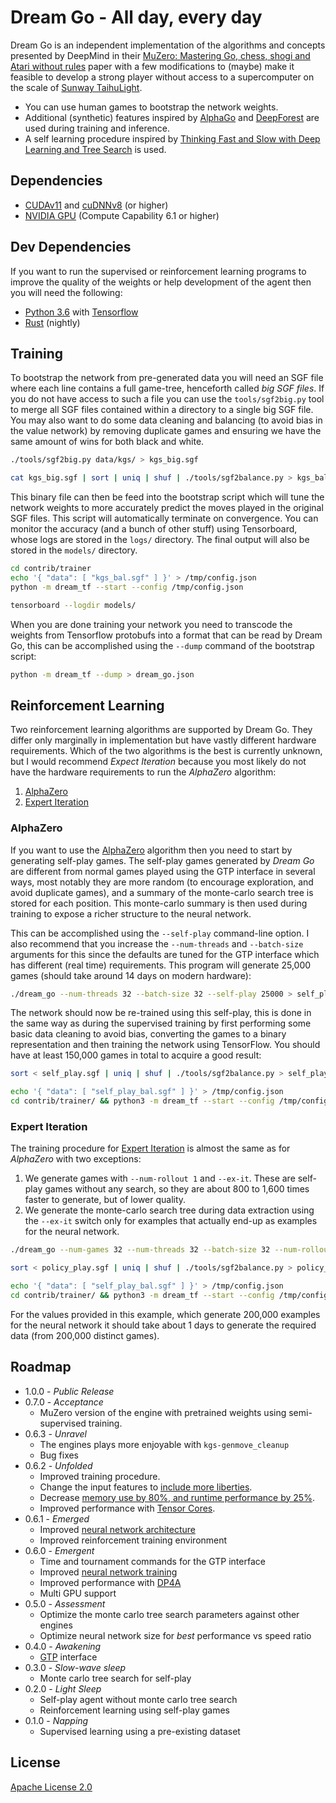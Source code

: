 # Dream Go - All day, every day

Dream Go is an independent implementation of the algorithms and concepts presented by DeepMind in their [MuZero: Mastering Go, chess, shogi and Atari without rules](https://rdcu.be/ccErB) paper with a few modifications to (maybe) make it feasible to develop a strong player without access to a supercomputer on the scale of [Sunway TaihuLight](https://en.wikipedia.org/wiki/Sunway_TaihuLight).

* You can use human games to bootstrap the network weights.
* Additional (synthetic) features inspired by [AlphaGo](https://storage.googleapis.com/deepmind-media/alphago/AlphaGoNaturePaper.pdf) and [DeepForest](https://arxiv.org/pdf/1511.06410.pdf) are used during training and inference.
* A self learning procedure inspired by [Thinking Fast and Slow with Deep Learning and Tree Search](https://arxiv.org/pdf/1705.08439.pdf) is used.

## Dependencies

* [CUDAv11](https://developer.nvidia.com/cuda-zone) and [cuDNNv8](https://developer.nvidia.com/cudnn) (or higher)
* [NVIDIA GPU](https://developer.nvidia.com/cuda-gpus) (Compute Capability 6.1 or higher)

## Dev Dependencies

If you want to run the supervised or reinforcement learning programs to improve the quality of the weights or help development of the agent then you will need the following:

* [Python 3.6](https://www.python.org/) with [Tensorflow](https://tensorflow.org/)
* [Rust](https://www.rust-lang.org) (nightly)

## Training

To bootstrap the network from pre-generated data you will need an SGF file where each line contains a full game-tree, henceforth called *big SGF files*. If you do not have access to such a file you can use the `tools/sgf2big.py` tool to merge all SGF files contained within a directory to a single big SGF file. You may also want to do some data cleaning and balancing (to avoid bias in the value network) by removing duplicate games and ensuring we have the same amount of wins for both black and white.

```bash
./tools/sgf2big.py data/kgs/ > kgs_big.sgf
```

```bash
cat kgs_big.sgf | sort | uniq | shuf | ./tools/sgf2balance.py > kgs_bal.sgf
```

This binary file can then be feed into the bootstrap script which will tune the network weights to more accurately predict the moves played in the original SGF files. This script will automatically terminate on convergence. You can monitor the accuracy (and a bunch of other stuff) using Tensorboard, whose logs are stored in the `logs/` directory. The final output will also be stored in the `models/` directory.

```bash
cd contrib/trainer
echo '{ "data": [ "kgs_bal.sgf" ] }' > /tmp/config.json
python -m dream_tf --start --config /tmp/config.json
```

```bash
tensorboard --logdir models/
```

When you are done training your network you need to transcode the weights from Tensorflow protobufs into a format that can be read by Dream Go, this can be accomplished using the `--dump` command of the bootstrap script:

```bash
python -m dream_tf --dump > dream_go.json
```

## Reinforcement Learning

Two reinforcement learning algorithms are supported by Dream Go. They differ only marginally in implementation but have vastly different hardware requirements. Which of the two algorithms is the best is currently unknown, but I would recommend _Expect Iteration_ because you most likely do not have the hardware requirements to run the _AlphaZero_ algorithm:

1. [AlphaZero](https://arxiv.org/abs/1712.01815)
1. [Expert Iteration](https://arxiv.org/abs/1705.08439)

### AlphaZero

If you want to use the [AlphaZero](https://arxiv.org/abs/1712.01815) algorithm then you need to start by generating self-play games. The self-play games generated by _Dream Go_ are different from normal games played using the GTP interface in several ways, most notably they are more random (to encourage exploration, and avoid duplicate games), and a summary of the monte-carlo search tree is stored for each position. This monte-carlo summary is then used during training to expose a richer structure to the neural network.

This can be accomplished using the `--self-play` command-line option. I also recommend that you increase the `--num-threads` and `--batch-size` arguments for this since the defaults are tuned for the GTP interface which has different (real time) requirements. This program will generate 25,000 games (should take around 14 days on modern hardware):

```bash
./dream_go --num-threads 32 --batch-size 32 --self-play 25000 > self_play.sgf
```

The network should now be re-trained using this self-play, this is done in the same way as during the supervised training by first performing some basic data cleaning to avoid bias, converting the games to a binary representation and then training the network using TensorFlow. You should have at least 150,000 games in total to acquire a good result:

```bash
sort < self_play.sgf | uniq | shuf | ./tools/sgf2balance.py > self_play_bal.sgf
```
```bash
echo '{ "data": [ "self_play_bal.sgf" ] }' > /tmp/config.json
cd contrib/trainer/ && python3 -m dream_tf --start --config /tmp/config.json
```

### Expert Iteration

The training procedure for [Expert Iteration](https://arxiv.org/abs/1705.08439) is almost the same as for _AlphaZero_ with two exceptions:

1. We generate games with `--num-rollout 1` and `--ex-it`. These are self-play games without any search, so they are about 800 to 1,600 times faster to generate, but of lower quality.
1. We generate the monte-carlo search tree during data extraction using the `--ex-it` switch only for examples that actually end-up as examples for the neural network.

```bash
./dream_go --num-games 32 --num-threads 32 --batch-size 32 --num-rollout 1 --ex-it --self-play 200000 > policy_play.sgf
```
```bash
sort < policy_play.sgf | uniq | shuf | ./tools/sgf2balance.py > policy_play_bal.sgf
```
```bash
echo '{ "data": [ "self_play_bal.sgf" ] }' > /tmp/config.json
cd contrib/trainer/ && python3 -m dream_tf --start --config /tmp/config.json
```

For the values provided in this example, which generate 200,000 examples for the neural network it should take about 1 days to generate the required data (from 200,000 distinct games).

## Roadmap

* 1.0.0 - _Public Release_
* 0.7.0 - _Acceptance_
  * MuZero version of the engine with pretrained weights using semi-supervised training.
* 0.6.3 - _Unravel_
  * The engines plays more enjoyable with `kgs-genmove_cleanup`
  * Bug fixes
* 0.6.2 - _Unfolded_
  * Improved training procedure.
  * Change the input features to [include more liberties](https://github.com/Chicoryn/dream-go/wiki#input-features).
  * Decrease [memory use by 80%, and runtime performance by 25%](https://github.com/Chicoryn/dream-go/issues/36).
  * Improved performance with [Tensor Cores](https://devblogs.nvidia.com/nvidia-turing-architecture-in-depth/).
* 0.6.1 - _Emerged_
  * Improved [neural network architecture](https://github.com/Chicoryn/dream-go/issues/34#issuecomment-427583828)
  * Improved reinforcement training environment
* 0.6.0 - _Emergent_
  * Time and tournament commands for the GTP interface
  * Improved [neural network training](https://github.com/Chicoryn/dream-go/issues/25#issuecomment-377706857)
  * Improved performance with [DP4A](https://devblogs.nvidia.com/parallelforall/mixed-precision-programming-cuda-8/)
  * Multi GPU support
* 0.5.0 - _Assessment_
  * Optimize the monte carlo tree search parameters against other engines
  * Optimize neural network size for _best_ performance vs speed ratio
* 0.4.0 - _Awakening_
  * [GTP](http://www.lysator.liu.se/~gunnar/gtp/) interface
* 0.3.0 - _Slow-wave sleep_
  * Monte carlo tree search for self-play
* 0.2.0 - _Light Sleep_
  * Self-play agent without monte carlo tree search
  * Reinforcement learning using self-play games
* 0.1.0 - _Napping_
  * Supervised learning using a pre-existing dataset

## License

[Apache License 2.0](LICENSE)

